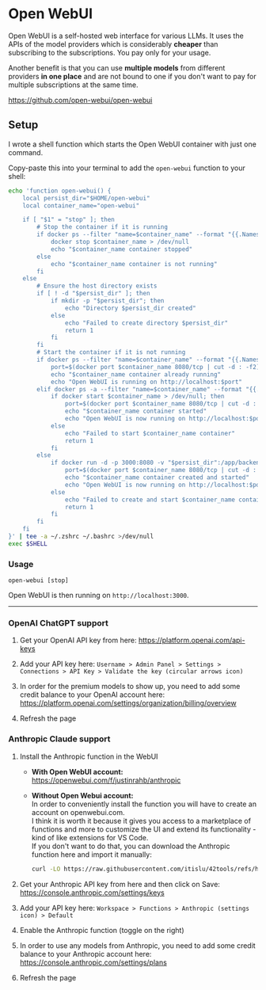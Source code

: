 # Open WebUI

Open WebUI is a self-hosted web interface for various LLMs.
It uses the APIs of the model providers which is considerably **cheaper** than subscribing to the subscriptions. You pay only for your usage.

Another benefit is that you can use **multiple models** from different providers **in one place** and are not bound to one if you don't want to pay for multiple subscriptions at the same time.

https://github.com/open-webui/open-webui

## Setup

I wrote a shell function which starts the Open WebUI container with just one command.

Copy-paste this into your terminal to add the `open-webui` function to your shell:
```bash
echo 'function open-webui() {
    local persist_dir="$HOME/open-webui"
    local container_name="open-webui"

    if [ "$1" = "stop" ]; then
        # Stop the container if it is running
        if docker ps --filter "name=$container_name" --format "{{.Names}}" | grep -q "^$container_name$"; then
            docker stop $container_name > /dev/null
            echo "$container_name container stopped"
        else
            echo "$container_name container is not running"
        fi
    else
        # Ensure the host directory exists
        if [ ! -d "$persist_dir" ]; then
            if mkdir -p "$persist_dir"; then
                echo "Directory $persist_dir created"
            else
                echo "Failed to create directory $persist_dir"
                return 1
            fi
        fi
        # Start the container if it is not running
        if docker ps --filter "name=$container_name" --format "{{.Names}}" | grep -q "^$container_name$"; then
            port=$(docker port $container_name 8080/tcp | cut -d : -f2)
            echo "$container_name container already running"
            echo "Open WebUI is running on http://localhost:$port"
        elif docker ps -a --filter "name=$container_name" --format "{{.Names}}" | grep -q "^$container_name$"; then
            if docker start $container_name > /dev/null; then
                port=$(docker port $container_name 8080/tcp | cut -d : -f2)
                echo "$container_name container started"
                echo "Open WebUI is now running on http://localhost:$port"
            else
                echo "Failed to start $container_name container"
                return 1
            fi
        else
            if docker run -d -p 3000:8080 -v "$persist_dir":/app/backend/data --name $container_name --restart always ghcr.io/open-webui/open-webui:main > /dev/null; then
                port=$(docker port $container_name 8080/tcp | cut -d : -f2)
                echo "$container_name container created and started"
                echo "Open WebUI is now running on http://localhost:$port"
            else
                echo "Failed to create and start $container_name container"
                return 1
            fi
        fi
    fi
}' | tee -a ~/.zshrc ~/.bashrc >/dev/null
exec $SHELL
```

### Usage

```
open-webui [stop]
```

Open WebUI is then running on `http://localhost:3000`.

---

### OpenAI ChatGPT support

1. Get your OpenAI API key from here: https://platform.openai.com/api-keys

2. Add your API key here: `Username > Admin Panel > Settings > Connections > API Key > Validate the key (circular arrows icon)`

3. In order for the premium models to show up, you need to add some credit balance to your OpenAI account here: https://platform.openai.com/settings/organization/billing/overview

4. Refresh the page

### Anthropic Claude support

1. Install the Anthropic function in the WebUI

   - **With Open WebUI account:**<br>
     https://openwebui.com/f/justinrahb/anthropic

   - **Without Open Webui account:**<br>
     In order to conveniently install the function you will have to create an account on openwebui.com.<br>
     I think it is worth it because it gives you access to a marketplace of functions and more to customize the UI and extend its functionality - kind of like extensions for VS Code.<br>
     If you don't want to do that, you can download the Anthropic function here and import it manually:
     ```bash
     curl -LO https://raw.githubusercontent.com/itislu/42tools/refs/heads/main/guides/open-webui/Anthropic-function.json
     ```

2. Get your Anthropic API key from here and then click on Save: https://console.anthropic.com/settings/keys

3. Add your API key here: `Workspace > Functions > Anthropic (settings icon) > Default`

4. Enable the Anthropic function (toggle on the right)

5. In order to use any models from Anthropic, you need to add some credit balance to your Anthropic account here: https://console.anthropic.com/settings/plans

6. Refresh the page

